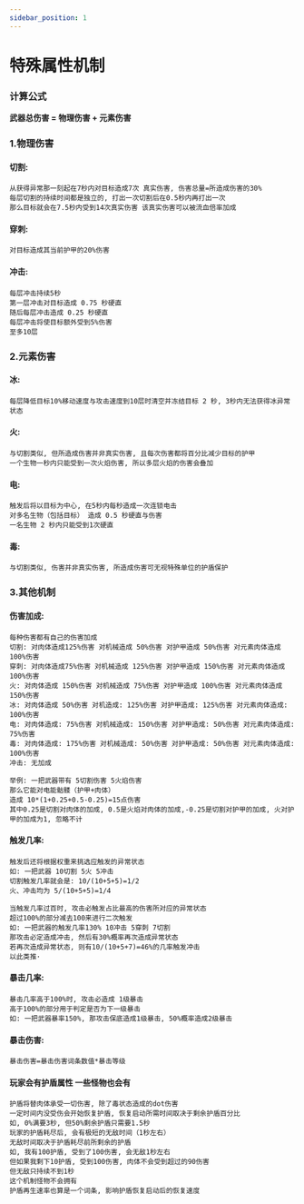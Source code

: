 ```yaml
---
sidebar_position: 1
---
```


# 特殊属性机制

### 计算公式

**武器总伤害 = 物理伤害 + 元素伤害** 

### 1.物理伤害

#### 切割: 
    从获得异常那一刻起在7秒内对目标造成7次 真实伤害, 伤害总量=所造成伤害的30%
    每层切割的持续时间都是独立的, 打出一次切割后在0.5秒内再打出一次
    那么目标就会在7.5秒内受到14次真实伤害 该真实伤害可以被流血倍率加成

#### 穿刺: 
    对目标造成其当前护甲的20%伤害

#### 冲击: 
    每层冲击持续5秒
    第一层冲击对目标造成 0.75 秒硬直
    随后每层冲击造成 0.25 秒硬直
    每层冲击将使目标额外受到5%伤害
    至多10层

### 2.元素伤害
#### 冰: 
    每层降低目标10%移动速度与攻击速度到10层时清空并冻结目标 2 秒, 3秒内无法获得冰异常状态
#### 火: 
    与切割类似, 但所造成伤害并非真实伤害, 且每次伤害都将百分比减少目标的护甲
    一个生物一秒内只能受到一次火焰伤害, 所以多层火焰的伤害会叠加
#### 电: 
    触发后将以目标为中心, 在5秒内每秒造成一次连锁电击
    对多名生物（包括目标） 造成 0.5 秒硬直与伤害
    一名生物 2 秒内只能受到1次硬直	
#### 毒: 
    与切割类似, 伤害并非真实伤害, 所造成伤害可无视特殊单位的护盾保护

### 3.其他机制

#### 伤害加成:
    每种伤害都有自己的伤害加成
    切割: 对肉体造成125%伤害 对机械造成 50%伤害 对护甲造成 50%伤害 对元素肉体造成 100%伤害
    穿刺: 对肉体造成75%伤害 对机械造成 125%伤害 对护甲造成 150%伤害 对元素肉体造成 100%伤害
    火: 对肉体造成 150%伤害 对机械造成 75%伤害 对护甲造成 100%伤害 对元素肉体造成 150%伤害
    冰: 对肉体造成 50%伤害 对机造成: 125%伤害 对护甲造成: 125%伤害 对元素肉体造成: 100%伤害
    电: 对肉体造成: 75%伤害 对机械造成: 150%伤害 对护甲造成: 50%伤害 对元素肉体造成: 75%伤害
    毒: 对肉体造成: 175%伤害 对机械造成: 50%伤害 对护甲造成: 50%伤害 对元素肉体造成: 100%伤害
    冲击: 无加成

    举例: 一把武器带有 5切割伤害 5火焰伤害
    那么它能对电能骷髅（护甲+肉体）
    造成 10*(1+0.25+0.5-0.25)=15点伤害
    其中0.25是切割对肉体的加成, 0.5是火焰对肉体的加成,-0.25是切割对护甲的加成, 火对护甲的加成为1, 忽略不计

#### 触发几率:
    触发后还将根据权重来挑选应触发的异常状态
    如: 一把武器 10切割 5火 5冲击
    切割触发几率就会是: 10/(10+5+5)=1/2
    火、冲击均为 5/(10+5+5)=1/4
  
    当触发几率过百时, 攻击必触发占比最高的伤害所对应的异常状态
    超过100%的部分减去100来进行二次触发
    如: 一把武器的触发几率130% 10冲击 5穿刺 7切割
    那攻击必定造成冲击, 然后有30%概率再次造成异常状态
    若再次造成异常状态, 则有10/(10+5+7)=46%的几率触发冲击
    以此类推·
  
#### 暴击几率:
    暴击几率高于100%时, 攻击必造成 1级暴击
    高于100%的部分用于判定是否为下一级暴击
    如: 一把武器暴率150%, 那攻击保底造成1级暴击, 50%概率造成2级暴击

#### 暴击伤害:
    暴击伤害=暴击伤害词条数值*暴击等级

#### 玩家会有护盾属性 一些怪物也会有
    护盾将替肉体承受一切伤害, 除了毒状态造成的dot伤害
    一定时间内没受伤会开始恢复护盾, 恢复启动所需时间取决于剩余护盾百分比
    如, 0%满要3秒, 但50%剩余护盾只需要1.5秒
    玩家的护盾耗尽后, 会有极短的无敌时间（1秒左右）
    无敌时间取决于护盾耗尽前所剩余的护盾
    如, 我有100护盾, 受到了100伤害, 会无敌1秒左右
    但如果我剩下10护盾, 受到100伤害, 肉体不会受到超过的90伤害
    但无敌只持续不到1秒
    这个机制怪物不会拥有
    护盾再生速率也算是一个词条, 影响护盾恢复启动后的恢复速度



